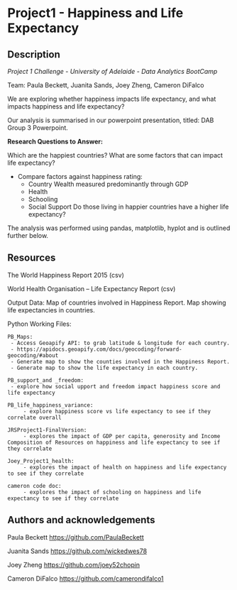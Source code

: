 # Project1 - Happiness and Life Expectancy

## Description
_Project 1 Challenge - University of Adelaide - Data Analytics BootCamp_

Team: Paula Beckett, Juanita Sands, Joey Zheng, Cameron DiFalco

We are exploring whether happiness impacts life expectancy, and what impacts happiness and life expectancy?

Our analysis is summarised in our powerpoint presentation, titled: DAB Group 3 Powerpoint.

**Research Questions to Answer:**

Which are the happiest countries?
What are some factors that can impact life expectancy?
  - Compare factors against happiness rating:
      - Country Wealth measured predominantly through GDP
      - Health
      - Schooling
      - Social Support
Do those living in happier countries have a higher life expectancy?

The analysis was performed using pandas, matplotlib, hyplot and is outlined further below.

## **Resources**
The World Happiness Report 2015 (csv)

World Health Organisation – Life Expectancy Report (csv)

Output Data:
Map of countries involved in Happiness Report.
Map showing life expectancies in countries.

Python Working Files:

    PB_Maps:
     - Access Geoapify API: to grab latitude & longitude for each country.
     - https://apidocs.geoapify.com/docs/geocoding/forward-geocoding/#about 
     - Generate map to show the counties involved in the Happiness Report.
     - Generate map to show the life expectancy in each country.

    PB_support_and _freedom:
     - explore how social upport and freedom impact happiness score and life expectancy
 
    PB_life_happiness_variance:
         - explore happiness score vs life expectancy to see if they correlate overall
         
    JRSProject1-FinalVersion:
         - explores the impact of GDP per capita, generosity and Income Composition of Resources on happiness and life expectancy to see if they correlate
         
    Joey_Project1_health:
         - explores the impact of health on happiness and life expectancy to see if they correlate
         
    cameron code doc:
         - explores the impact of schooling on happiness and life expectancy to see if they correlate    

## Authors and acknowledgements
Paula Beckett  https://github.com/PaulaBeckett

Juanita Sands  https://github.com/wickedwes78

Joey Zheng  https://github.com/joey52chopin

Cameron DiFalco  https://github.com/camerondifalco1

